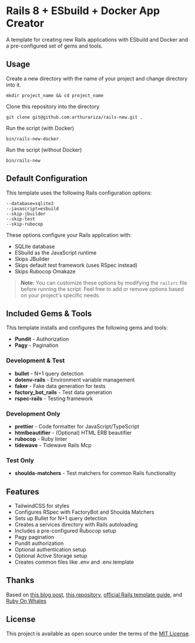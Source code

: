# Rails 8 + ESbuild + Docker App Creator

A template for creating new Rails applications with ESbuild and Docker and a pre-configured set of gems and tools.

## Usage
Create a new directory with the name of your project and change directory into it.

```
mkdir project_name && cd project_name
```

Clone this repository into the directory
```
git clone git@github.com:arthurariza/rails-new.git .
```

Run the script (with Docker)
```
bin/rails-new-docker
```
Run the script (without Docker)
```
bin/rails-new
```

## Default Configuration

This template uses the following Rails configuration options:

```
--database=sqlite3
--javascript=esbuild
--skip-jbuilder
--skip-test
--skip-rubocop
```

These options configure your Rails application with:
- SQLite database
- ESbuild as the JavaScript runtime
- Skips JBuilder
- Skips default test framework (uses RSpec instead)
- Skips Rubocop Omakaze

> **Note:** You can customize these options by modifying the `railsrc` file before running the script. Feel free to add or remove options based on your project's specific needs.

## Included Gems & Tools

This template installs and configures the following gems and tools:

- **Pundit** - Authorization
- **Pagy** - Pagination


### Development & Test

- **bullet** - N+1 query detection
- **dotenv-rails** - Environment variable management
- **faker** - Fake data generation for tests
- **factory_bot_rails** - Test data generation
- **rspec-rails** - Testing framework

### Development Only

- **prettier** - Code formatter for JavaScript/TypeScript
- **htmlbeautifier** - (Optional) HTML ERB beautifier
- **rubocop** - Ruby linter
- **tidewave** - Tidewave Rails Mcp

### Test Only

- **shoulda-matchers** - Test matchers for common Rails functionality

## Features

- TailwindCSS for styles
- Configures RSpec with FactoryBot and Shoulda Matchers
- Sets up Bullet for N+1 query detection
- Creates a services directory with Rails autoloading
- Includes a pre-configured Rubocop setup
- Pagy pagination
- Pundit authorization
- Optional authentication setup
- Optional Active Storage setup
- Creates common files like .env and .env.template

## Thanks

Based on [this blog post](https://danielabaron.me/blog/kickstart-a-new-rails-project/#rubocop), [this repository](https://github.com/CodingItWrong/apiup/tree/main), [official Rails template guide](https://guides.rubyonrails.org/rails_application_templates.html), and [Ruby On Whales](https://github.com/evilmartians/ruby-on-whales)

## License

This project is available as open source under the terms of the [MIT License](LICENSE).
